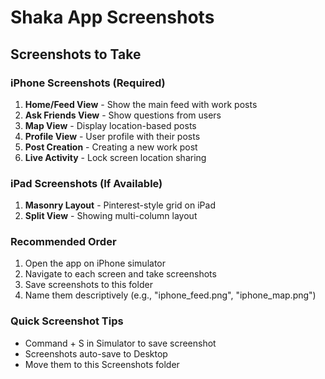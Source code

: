 # Shaka App Screenshots

## Screenshots to Take

### iPhone Screenshots (Required)
1. **Home/Feed View** - Show the main feed with work posts
2. **Ask Friends View** - Show questions from users  
3. **Map View** - Display location-based posts
4. **Profile View** - User profile with their posts
5. **Post Creation** - Creating a new work post
6. **Live Activity** - Lock screen location sharing

### iPad Screenshots (If Available)
1. **Masonry Layout** - Pinterest-style grid on iPad
2. **Split View** - Showing multi-column layout

### Recommended Order
1. Open the app on iPhone simulator
2. Navigate to each screen and take screenshots
3. Save screenshots to this folder
4. Name them descriptively (e.g., "iphone_feed.png", "iphone_map.png")

### Quick Screenshot Tips
- Command + S in Simulator to save screenshot
- Screenshots auto-save to Desktop
- Move them to this Screenshots folder